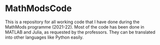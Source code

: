 # MathModsCode
This is a repository for all working code that I have done during the MathMods programme (2021-22). 
Most of the code has been done in MATLAB and Julia, as requested by the professors. They can be translated into other languages like Python easily. 
